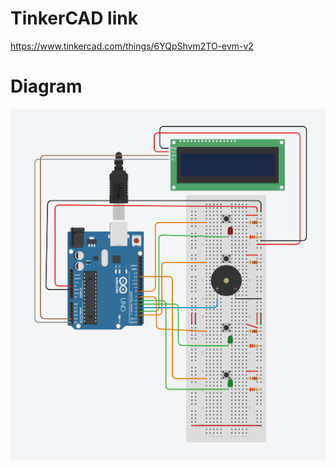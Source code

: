 # TinkerCAD link
https://www.tinkercad.com/things/6YQpShvm2TO-evm-v2

# Diagram
![Circuit Diagram](https://github.com/namit-seth/EVM-V2/blob/main/EVM%20V2.png?raw=true "Title")
